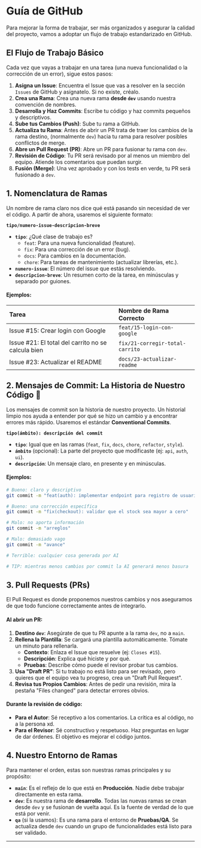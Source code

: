 # Guía de GitHub

Para mejorar la forma de trabajar, ser más organizados y asegurar la calidad del proyecto, vamos a adoptar un flujo de trabajo estandarizado en GitHub. 

## El Flujo de Trabajo Básico

Cada vez que vayas a trabajar en una tarea (una nueva funcionalidad o la corrección de un error), sigue estos pasos:

1.  **Asigna un Issue**: Encuentra el Issue que vas a resolver en la sección `Issues` de GitHub y asígnatelo. Si no existe, créalo.
2.  **Crea una Rama**: Crea una nueva rama **desde `dev`** usando nuestra convención de nombres.
3.  **Desarrolla y Haz Commits**: Escribe tu código y haz commits pequeños y descriptivos.
4.  **Sube tus Cambios (Push)**: Sube tu rama a GitHub.
5.  **Actualiza tu Rama**: Antes de abrir un PR trata de traer los cambios de la rama destino, (normalmente `dev`) hacia tu rama para resolver posibles conflictos de merge.
6.  **Abre un Pull Request (PR)**: Abre un PR para fusionar tu rama con `dev`.
7.  **Revisión de Código**: Tu PR será revisado por al menos un miembro del equipo. Atiende los comentarios que puedan surgir.
8.  **Fusión (Merge)**: Una vez aprobado y con los tests en verde, tu PR será fusionado a `dev`.

## 1\. Nomenclatura de Ramas

Un nombre de rama claro nos dice qué está pasando sin necesidad de ver el código. A partir de ahora, usaremos el siguiente formato:

**`tipo/numero-issue-descripcion-breve`**

  * **`tipo`**: ¿Qué clase de trabajo es?
      * `feat`: Para una nueva funcionalidad (feature).
      * `fix`: Para una corrección de un error (bug).
      * `docs`: Para cambios en la documentación.
      * `chore`: Para tareas de mantenimiento (actualizar librerías, etc.).
  * **`numero-issue`**: El número del issue que estás resolviendo.
  * **`descripcion-breve`**: Un resumen corto de la tarea, en minúsculas y separado por guiones.

#### Ejemplos:

| Tarea | Nombre de Rama Correcto |
| :--- | :--- |
| Issue \#15: Crear login con Google | `feat/15-login-con-google` |
| Issue \#21: El total del carrito no se calcula bien| `fix/21-corregir-total-carrito` |
| Issue \#23: Actualizar el README | `docs/23-actualizar-readme` |

## 2\. Mensajes de Commit: La Historia de Nuestro Código 💬

Los mensajes de commit son la historia de nuestro proyecto. Un historial limpio nos ayuda a entender por qué se hizo un cambio y a encontrar errores más rápido. Usaremos el estándar **Conventional Commits**.

**`tipo(ámbito): descripción del commit`**

  * **`tipo`**: Igual que en las ramas (`feat`, `fix`, `docs`, `chore`, `refactor`, `style`).
  * **`ámbito`** (opcional): La parte del proyecto que modificaste (ej: `api`, `auth`, `ui`).
  * **`descripción`**: Un mensaje claro, en presente y en minúsculas.

#### Ejemplos:

```bash
# Bueno: claro y descriptivo
git commit -m "feat(auth): implementar endpoint para registro de usuarios"

# Bueno: una corrección específica
git commit -m "fix(checkout): validar que el stock sea mayor a cero"

# Malo: no aporta información
git commit -m "arreglos"

# Malo: demasiado vago
git commit -m "avance"

# Terrible: cualquier cosa generada por AI

# TIP: mientras menos cambios por commit la AI generará menos basura
```

## 3\. Pull Requests (PRs)

El Pull Request es donde proponemos nuestros cambios y nos aseguramos de que todo funcione correctamente antes de integrarlo.

#### Al abrir un PR:

1.  **Destino `dev`**: Asegúrate de que tu PR apunte a la rama `dev`, no a `main`.
2.  **Rellena la Plantilla**: Se cargará una plantilla automáticamente. Tómate un minuto para rellenarla.
      * **Contexto**: Enlaza el Issue que resuelve (ej: `Closes #15`).
      * **Descripción**: Explica qué hiciste y por qué.
      * **Pruebas**: Describe cómo puede el revisor probar tus cambios.
3.  **Usa "Draft PR"**: Si tu trabajo no está listo para ser revisado, pero quieres que el equipo vea tu progreso, crea un "Draft Pull Request".
4.  **Revisa tus Propios Cambios**: Antes de pedir una revisión, mira la pestaña "Files changed" para detectar errores obvios.

#### Durante la revisión de código:

  * **Para el Autor**: Sé receptivo a los comentarios. La crítica es al código, no a la persona xd.
  * **Para el Revisor**: Sé constructivo y respetuoso. Haz preguntas en lugar de dar órdenes. El objetivo es mejorar el código juntos.

## 4\. Nuestro Entorno de Ramas

Para mantener el orden, estas son nuestras ramas principales y su propósito:

  * **`main`**: Es el reflejo de lo que está en **Producción**. Nadie debe trabajar directamente en esta rama.
  * **`dev`**: Es nuestra rama de **desarrollo**. Todas las nuevas ramas se crean desde `dev` y se fusionan de vuelta aquí. Es la fuente de verdad de lo que está por venir.
  * **`qa`** (si la usamos): Es una rama para el entorno de **Pruebas/QA**. Se actualiza desde `dev` cuando un grupo de funcionalidades está listo para ser validado.

-----
